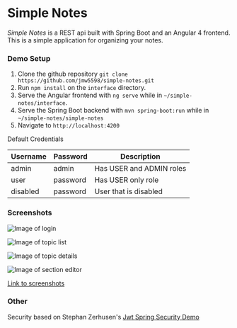 # Simple Notes

*Simple Notes* is a REST api built with Spring Boot and an Angular 4 frontend.  This is a simple application for organizing your notes.

### Demo Setup

1. Clone the github repository `git clone https://github.com/jmw5598/simple-notes.git`
2. Run `npm install` on the `interface` directory.
3. Serve the Angular frontend with `ng serve` while in `~/simple-notes/interface`.
4. Serve the Spring Boot backend with `mvn spring-boot:run` while in `~/simple-notes/simple-notes`
5. Navigate to `http://localhost:4200`

Default Credentials

Username | Password | Description
| - | - | - |
| admin | admin | Has USER and ADMIN roles |
| user | password | Has USER only role |
| disabled | password | User that is disabled |


### Screenshots

![Image of login](https://image.ibb.co/chA7Tc/sn_login.png)

![Image of topic list](https://image.ibb.co/fyh48c/sn_topics.png)

![Image of topic details](https://image.ibb.co/gZ96Mx/sn_sections.png)

![Image of section editor](https://image.ibb.co/kDHFEH/sn_editor.png)


[Link to screenshots](https://photos.app.goo.gl/Ck7ImjFwUX8SijaW2)

### Other
Security based on Stephan Zerhusen's [Jwt Spring Security Demo][1]

[1]: https://github.com/szerhusenBC/jwt-spring-security-demo
